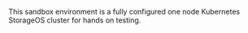 This sandbox environment is a fully configured one node Kubernetes StorageOS cluster for hands on testing.

